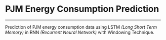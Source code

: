 # PJM Energy Consumption Prediction

-------

Prediction of PJM energy consumption data using LSTM *(Long Short Term Memory)* in RNN *(Recurrent Neural Network)* with Windowing Technique.